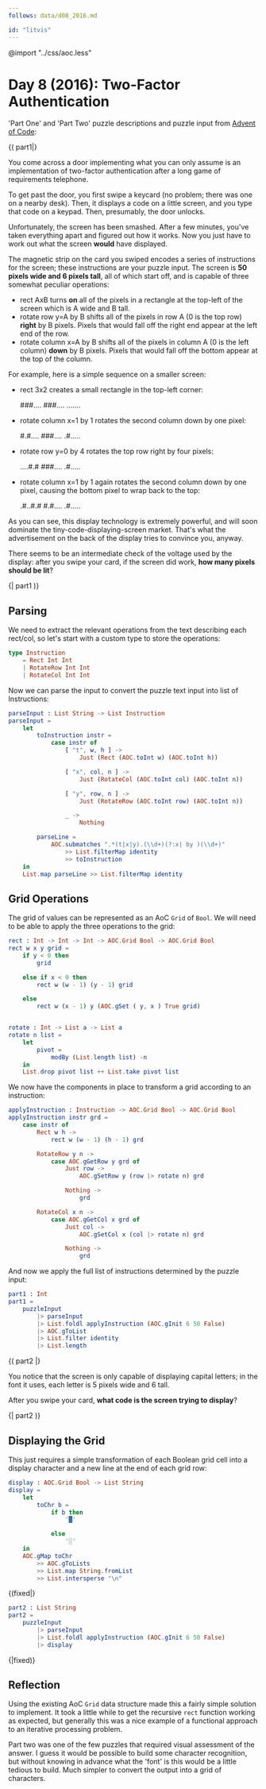 ```yaml
---
follows: data/d08_2016.md

id: "litvis"
---
```


@import "../css/aoc.less"

# Day 8 (2016): Two-Factor Authentication

'Part One' and 'Part Two' puzzle descriptions and puzzle input from [Advent of Code](https://adventofcode.com/2016/day/8):

{( part1|}

You come across a door implementing what you can only assume is an implementation of two-factor authentication after a long game of requirements telephone.

To get past the door, you first swipe a keycard (no problem; there was one on a nearby desk). Then, it displays a code on a little screen, and you type that code on a keypad. Then, presumably, the door unlocks.

Unfortunately, the screen has been smashed. After a few minutes, you've taken everything apart and figured out how it works. Now you just have to work out what the screen **would** have displayed.

The magnetic strip on the card you swiped encodes a series of instructions for the screen; these instructions are your puzzle input. The screen is **50 pixels wide and 6 pixels tall**, all of which start off, and is capable of three somewhat peculiar operations:

- rect AxB turns **on** all of the pixels in a rectangle at the top-left of the screen which is A wide and B tall.
- rotate row y=A by B shifts all of the pixels in row A (0 is the top row) **right** by B pixels. Pixels that would fall off the right end appear at the left end of the row.
- rotate column x=A by B shifts all of the pixels in column A (0 is the left column) **down** by B pixels. Pixels that would fall off the bottom appear at the top of the column.

For example, here is a simple sequence on a smaller screen:

- rect 3x2 creates a small rectangle in the top-left corner:

  ###....
  ###....
  .......

- rotate column x=1 by 1 rotates the second column down by one pixel:

  #.#....
  ###....
  .#.....

- rotate row y=0 by 4 rotates the top row right by four pixels:

  ....#.#
  ###....
  .#.....

- rotate column x=1 by 1 again rotates the second column down by one pixel, causing the bottom pixel to wrap back to the top:

  .#..#.#
  #.#....
  .#.....

As you can see, this display technology is extremely powerful, and will soon dominate the tiny-code-displaying-screen market. That's what the advertisement on the back of the display tries to convince you, anyway.

There seems to be an intermediate check of the voltage used by the display: after you swipe your card, if the screen did work, **how many pixels should be lit**?

{| part1 )}

## Parsing

We need to extract the relevant operations from the text describing each rect/col, so let's start with a custom type to store the operations:

```elm {l}
type Instruction
    = Rect Int Int
    | RotateRow Int Int
    | RotateCol Int Int
```

Now we can parse the input to convert the puzzle text input into list of Instructions:

```elm {l}
parseInput : List String -> List Instruction
parseInput =
    let
        toInstruction instr =
            case instr of
                [ "t", w, h ] ->
                    Just (Rect (AOC.toInt w) (AOC.toInt h))

                [ "x", col, n ] ->
                    Just (RotateCol (AOC.toInt col) (AOC.toInt n))

                [ "y", row, n ] ->
                    Just (RotateRow (AOC.toInt row) (AOC.toInt n))

                _ ->
                    Nothing

        parseLine =
            AOC.submatches ".*(t|x|y).(\\d+)(?:x| by )(\\d+)"
                >> List.filterMap identity
                >> toInstruction
    in
    List.map parseLine >> List.filterMap identity
```

## Grid Operations

The grid of values can be represented as an AoC `Grid` of `Bool`. We will need to be able to apply the three operations to the grid:

```elm {l}
rect : Int -> Int -> Int -> AOC.Grid Bool -> AOC.Grid Bool
rect w x y grid =
    if y < 0 then
        grid

    else if x < 0 then
        rect w (w - 1) (y - 1) grid

    else
        rect w (x - 1) y (AOC.gSet ( y, x ) True grid)


rotate : Int -> List a -> List a
rotate n list =
    let
        pivot =
            modBy (List.length list) -n
    in
    List.drop pivot list ++ List.take pivot list
```

We now have the components in place to transform a grid according to an instruction:

```elm {l}
applyInstruction : Instruction -> AOC.Grid Bool -> AOC.Grid Bool
applyInstruction instr grd =
    case instr of
        Rect w h ->
            rect w (w - 1) (h - 1) grd

        RotateRow y n ->
            case AOC.gGetRow y grd of
                Just row ->
                    AOC.gSetRow y (row |> rotate n) grd

                Nothing ->
                    grd

        RotateCol x n ->
            case AOC.gGetCol x grd of
                Just col ->
                    AOC.gSetCol x (col |> rotate n) grd

                Nothing ->
                    grd
```

And now we apply the full list of instructions determined by the puzzle input:

```elm {l r}
part1 : Int
part1 =
    puzzleInput
        |> parseInput
        |> List.foldl applyInstruction (AOC.gInit 6 50 False)
        |> AOC.gToList
        |> List.filter identity
        |> List.length
```

{( part2 |}

You notice that the screen is only capable of displaying capital letters; in the font it uses, each letter is 5 pixels wide and 6 tall.

After you swipe your card, **what code is the screen trying to display**?

{| part2 )}

## Displaying the Grid

This just requires a simple transformation of each Boolean grid cell into a display character and a new line at the end of each grid row:

```elm {l}
display : AOC.Grid Bool -> List String
display =
    let
        toChr b =
            if b then
                '█'

            else
                '░'
    in
    AOC.gMap toChr
        >> AOC.gToLists
        >> List.map String.fromList
        >> List.intersperse "\n"
```

{(fixed|}

```elm {l m}
part2 : List String
part2 =
    puzzleInput
        |> parseInput
        |> List.foldl applyInstruction (AOC.gInit 6 50 False)
        |> display
```

{|fixed)}

## Reflection

Using the existing AoC `Grid` data structure made this a fairly simple solution to implement. It took a little while to get the recursive `rect` function working as expected, but generally this was a nice example of a functional approach to an iterative processing problem.

Part two was one of the few puzzles that required visual assessment of the answer. I guess it would be possible to build some character recognition, but without knowing in advance what the 'font' is this would be a little tedious to build. Much simpler to convert the output into a grid of characters.
